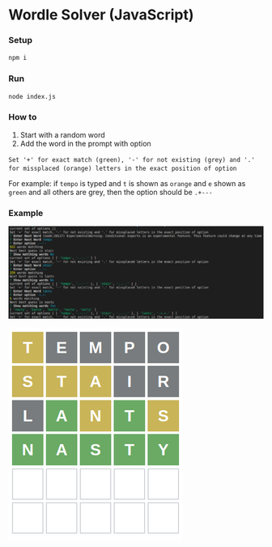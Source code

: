# Wordle Solver (JavaScript)

### Setup

```sh
npm i
```

### Run

```sh
node index.js
```

### How to

1. Start with a random word
2. Add the word in the prompt with option

` Set '+' for exact match (green), '-' for not existing (grey) and '.' for missplaced (orange) letters in the exact position of option `

For example: if `tempo` is typed and `t` is shown as `orange` and `e` shown as `green` and all others are grey, then the option should be `.+---`

### Example

![alt text](solver.png)

![Wordle](wordle.png)
